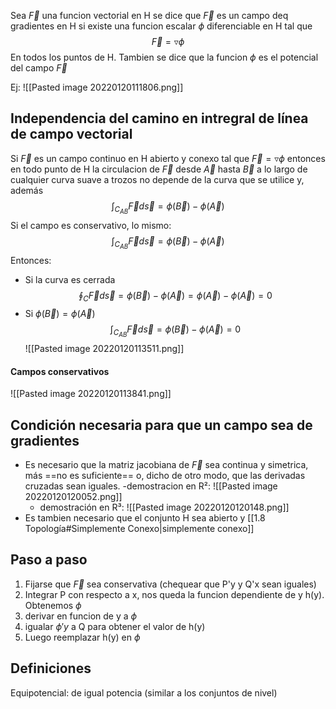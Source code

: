  Sea $\vec F$ una funcion vectorial en H se dice que $\vec F$ es un campo deq gradientes en H si existe una funcion escalar $\phi$ diferenciable en H tal que
$$\vec F = \triangledown \phi$$ En todos los puntos de H. 
Tambien se dice que la funcion $\phi$ es el potencial del campo $\vec F$ 

Ej: ![[Pasted image 20220120111806.png]]

## Independencia del camino en intregral de línea de campo vectorial
Si $\vec F$ es un campo continuo en H abierto y conexo tal que $\vec F = \triangledown \phi$ entonces en todo punto de H la circulacion de $\vec F$ desde $\vec A$ hasta $\vec B$ a lo largo de cualquier curva suave a trozos no depende de la curva que se utilice y, además
$$\int_{C_{AB}}\vec F d \vec s = \phi(\vec B)- \phi(\vec A)$$
Si el campo es conservativo, lo mismo: $$\int_{C_{AB}}\vec F d \vec s = \phi(\vec B)- \phi(\vec A)$$
Entonces:
- Si la curva es cerrada
$$\oint_C \vec F d\vec s = \phi(\vec B)- \phi(\vec A)=\phi(\vec A) -\phi(\vec A) = 0 $$
- Si  $\phi(\vec B)= \phi(\vec A)$
$$\int_{C_{AB}}\vec F d \vec s = \phi(\vec B)- \phi(\vec A)= 0$$
![[Pasted image 20220120113511.png]]

#### Campos conservativos
![[Pasted image 20220120113841.png]]

## Condición necesaria para que un campo sea de gradientes
- Es necesario que la matriz jacobiana de $\vec F$  sea continua y simetrica, más ==no es suficiente== o, dicho de otro modo, que las derivadas cruzadas sean iguales.
	-demostracion en R²: ![[Pasted image 20220120120052.png]]
	- demostración en R³: ![[Pasted image 20220120120148.png]]
- Es tambien necesario que el conjunto H sea abierto y [[1.8 Topología#Simplemente Conexo|simplemente conexo]] 

## Paso a paso
1. Fijarse que $\vec F$ sea conservativa (chequear que P'y y Q'x sean iguales)
2. Integrar P con respecto a x, nos queda la funcion dependiente de y h(y). Obtenemos $\phi$
3. derivar en funcion de y a $\phi$
4. igualar $\phi'y$ a Q para obtener el valor de h(y)
5. Luego reemplazar h(y) en $\phi$

## Definiciones
Equipotencial: de igual potencia (similar a los conjuntos de nivel)